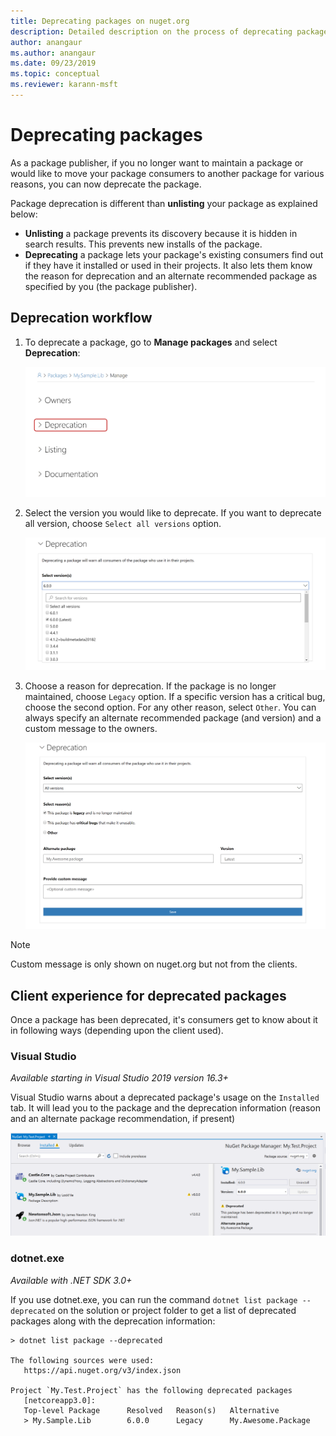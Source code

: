 ```yaml
---
title: Deprecating packages on nuget.org
description: Detailed description on the process of deprecating packages and how the clients shows this information
author: anangaur
ms.author: anangaur
ms.date: 09/23/2019
ms.topic: conceptual
ms.reviewer: karann-msft
---
```


# Deprecating packages

As a package publisher, if you no longer want to maintain a package or would like to move your package consumers to another package for various reasons, you can now deprecate the package. 

Package deprecation is different than **unlisting** your package as explained below:
* **Unlisting** a package prevents its discovery because it is hidden in search results. This prevents new installs of the package.
* **Deprecating** a package lets your package's existing consumers find out if they have it installed or used in their projects. It also lets them know the reason for deprecation and an alternate recommended package as specified by you (the package publisher). 

## Deprecation workflow
1. To deprecate a package, go to **Manage packages** and select **Deprecation**:

    ![Go to deprecate package option](media/deprecation-select-option.png)

2. Select the version you would like to deprecate. If you want to deprecate all version, choose `Select all versions` option.

    ![Select package versions to deprecate](media/deprecation-select-version.png)

3. Choose a reason for deprecation. If the package is no longer maintained, choose `Legacy` option. If a specific version has a critical bug, choose the second option. For any other reason, select `Other`. You can always specify an alternate recommended package (and version) and a custom message to the owners. 

    ![Select reasons alternate package recommendation and custom message](media/deprecation-save.png)

> [!Note]
> Custom message is only shown on nuget.org but not from the clients.

## Client experience for deprecated packages
Once a package has been deprecated, it's consumers get to know about it in following ways (depending upon the client used).

### Visual Studio 
*Available starting in Visual Studio 2019 version 16.3+*

Visual Studio warns about a deprecated package's usage on the `Installed` tab. It will lead you to the package and the deprecation information (reason and an alternate package recommendation, if present)

   ![Deprecated packages on Visual Studio installed tab of package manager](media/deprecation-vs.png)

### dotnet.exe
*Available with .NET SDK 3.0+*

If you use dotnet.exe, you can run the command `dotnet list package --deprecated` on the solution or project folder to get a list of deprecated packages along with the deprecation information:

```
> dotnet list package --deprecated

The following sources were used:
   https://api.nuget.org/v3/index.json

Project `My.Test.Project` has the following deprecated packages
   [netcoreapp3.0]:
   Top-level Package      Resolved   Reason(s)   Alternative
   > My.Sample.Lib        6.0.0      Legacy      My.Awesome.Package

```
